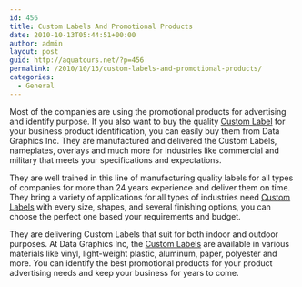```yaml
---
id: 456
title: Custom Labels And Promotional Products
date: 2010-10-13T05:44:51+00:00
author: admin
layout: post
guid: http://aquatours.net/?p=456
permalink: /2010/10/13/custom-labels-and-promotional-products/
categories:
  - General
---
```

Most of the companies are using the promotional products for advertising and identify purpose. If you also want to buy the quality [Custom Label](http://www.datagraphicsinc.com/) for your business product identification, you can easily buy them from Data Graphics Inc. They are manufactured and delivered the Custom Labels, nameplates, overlays and much more for industries like commercial and military that meets your specifications and expectations.

They are well trained in this line of manufacturing quality labels for all types of companies for more than 24 years experience and deliver them on time. They bring a variety of applications for all types of industries need [Custom Labels](http://www.datagraphicsinc.com/) with every size, shapes, and several finishing options, you can choose the perfect one based your requirements and budget.

They are delivering Custom Labels that suit for both indoor and outdoor purposes. At Data Graphics Inc, the [Custom Labels](http://www.datagraphicsinc.com/) are available in various materials like vinyl, light-weight plastic, aluminum, paper, polyester and more. You can identify the best promotional products for your product advertising needs and keep your business for years to come.